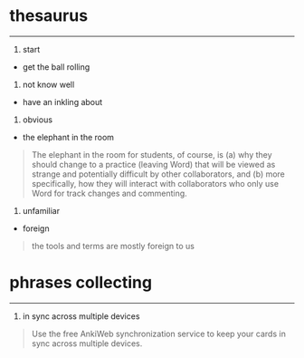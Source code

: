 # thesaurus
- - - - - - - 
1. start
  * get the ball rolling

1. not know well 
  * have an inkling about

1. obvious
  * the elephant in the room
  > The elephant in the room for students, of course, is (a) why they should change to a practice (leaving Word) that will be viewed as strange and potentially difficult by other collaborators, and (b) more specifically, how they will interact with collaborators who only use Word for track changes and commenting.

1. unfamiliar
  * foreign
  > the tools and terms are mostly foreign to us

 

# phrases collecting
- - - - - - - - - 
1. in sync across multiple devices

  > Use the free AnkiWeb synchronization service to keep your cards in sync across multiple devices. 


